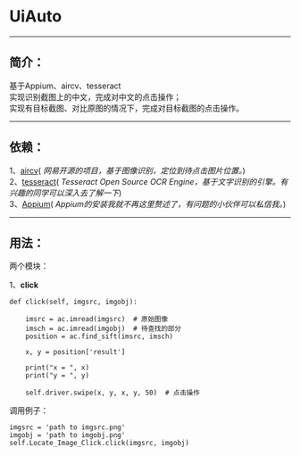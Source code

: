 # UiAuto 
***
## 简介：
基于Appium、aircv、tesseract  
实现识别截图上的中文，完成对中文的点击操作；  
实现有目标截图、对比原图的情况下，完成对目标截图的点击操作。
***
## 依赖：
1、[aircv](https://github.com/NetEaseGame/aircv)( *网易开源的项目，基于图像识别，定位到待点击图片位置。*)  
2、[tesseract](https://github.com/tesseract-ocr/tesseract)( *Tesseract Open Source OCR Engine，基于文字识别的引擎。有兴趣的同学可以深入去了解一下*)  
3、[Appium](http://appium.io)( *Appium的安装我就不再这里赘述了，有问题的小伙伴可以私信我。*)  
***
## 用法：
两个模块：  

1、**click**  
```
def click(self, imgsrc, imgobj):

    imsrc = ac.imread(imgsrc)  # 原始图像
    imsch = ac.imread(imgobj)  # 待查找的部分
    position = ac.find_sift(imsrc, imsch)

    x, y = position['result']

    print("x = ", x)
    print("y = ", y)

    self.driver.swipe(x, y, x, y, 50)  # 点击操作
```

调用例子：  
    
    imgsrc = 'path to imgsrc.png'
    imgobj = 'path to imgobj.png'
    self.Locate_Image_Click.click(imgsrc, imgobj)
